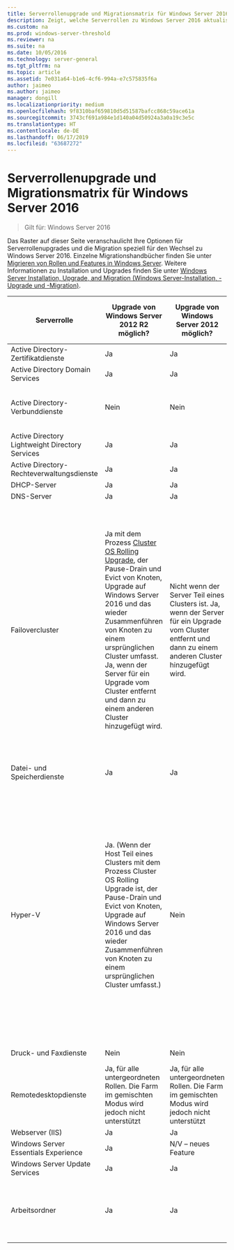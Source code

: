 ```yaml
---
title: Serverrollenupgrade und Migrationsmatrix für Windows Server 2016
description: Zeigt, welche Serverrollen zu Windows Server 2016 aktualisiert oder migriert werden können.
ms.custom: na
ms.prod: windows-server-threshold
ms.reviewer: na
ms.suite: na
ms.date: 10/05/2016
ms.technology: server-general
ms.tgt_pltfrm: na
ms.topic: article
ms.assetid: 7e031a64-b1e6-4cf6-994a-e7c575835f6a
author: jaimeo
ms.author: jaimeo
manager: dongill
ms.localizationpriority: medium
ms.openlocfilehash: 9f8310baf659810d5d51587bafcc868c59ace61a
ms.sourcegitcommit: 3743cf691a984e1d140a04d50924a3a0a19c3e5c
ms.translationtype: HT
ms.contentlocale: de-DE
ms.lasthandoff: 06/17/2019
ms.locfileid: "63687272"
---
```

# <a name="server-role-upgrade-and-migration-matrix-for-windows-server-2016"></a>Serverrollenupgrade und Migrationsmatrix für Windows Server 2016

>Gilt für: Windows Server 2016

Das Raster auf dieser Seite veranschaulicht Ihre Optionen für Serverrollenupgrades und die Migration speziell für den Wechsel zu Windows Server 2016. Einzelne Migrationshandbücher finden Sie unter [Migrieren von Rollen und Features in Windows Server](https://docs.microsoft.com/windows-server/get-started/migrate-roles-and-features). Weitere Informationen zu Installation und Upgrades finden Sie unter [Windows Server Installation, Upgrade, and Migration (Windows Server-Installation, -Upgrade und -Migration)](https://docs.microsoft.com/windows-server/get-started/installation-and-upgrade).

|Serverrolle|Upgrade von Windows Server 2012 R2 möglich?|Upgrade von Windows Server 2012 möglich?|Wird die Migration unterstützt?|Kann die Migration ohne Downtime abgeschlossen werden?|  
|-------------------|----------|--------------|--------------|----------|  
|Active Directory-Zertifikatdienste| Ja|    Ja|    Ja|    Nein|
|Active Directory Domain Services|  Ja|    Ja|    Ja|    Ja|
|Active Directory-Verbunddienste|  Nein| Nein| Ja|    Nein (neue Knoten müssen zur Farm hinzugefügt werden)|
|Active Directory Lightweight Directory Services|   Ja|    Ja|    Ja|    Ja|
|Active Directory-Rechteverwaltungsdienste|   Ja|    Ja|    Ja|    Nein|
|DHCP-Server|   Ja|    Ja|    Ja|    Ja|
|DNS-Server|    Ja|    Ja|    Ja|    Nein|
|Failovercluster|Ja mit dem Prozess [Cluster OS Rolling Upgrade](https://technet.microsoft.com/windows-server-docs/failover-clustering/cluster-operating-system-rolling-upgrade), der Pause-Drain und Evict von Knoten, Upgrade auf Windows Server 2016 und das wieder Zusammenführen von Knoten zu einem ursprünglichen Cluster umfasst. Ja, wenn der Server für ein Upgrade vom Cluster entfernt und dann zu einem anderen Cluster hinzugefügt wird.|Nicht wenn der Server Teil eines Clusters ist. Ja, wenn der Server für ein Upgrade vom Cluster entfernt und dann zu einem anderen Cluster hinzugefügt wird.  |Ja|Nicht für Windows Server 2012-Failovercluster. Ja, für Windows Server 2012 R2-Failovercluster mit virtuellen Hyper-V Computern, oder für Windows Server 2012 R2-Failovercluster, die die Rolle des Dateiservers mit horizontaler Skalierung ausführen. Weitere Informationen finden Sie unter [Cluster OS Rolling Upgrade](https://technet.microsoft.com/windows-server-docs/failover-clustering/cluster-operating-system-rolling-upgrade).|
|Datei- und Speicherdienste| Ja|    Ja|    Variiert je nach Sub-Feature|  Nein|
|Hyper-V| Ja. (Wenn der Host Teil eines Clusters mit dem Prozess Cluster OS Rolling Upgrade ist, der Pause-Drain und Evict von Knoten, Upgrade auf Windows Server 2016 und das wieder Zusammenführen von Knoten zu einem ursprünglichen Cluster umfasst.)|  Nein|   Ja|  Nicht für Windows Server 2012-Failovercluster. Ja, für Windows Server 2012 R2-Failovercluster mit virtuellen Hyper-V Computern, oder für Windows Server 2012 R2-Failovercluster, die die Rolle des Dateiservers mit horizontaler Skalierung ausführen. Weitere Informationen finden Sie unter [Cluster OS Rolling Upgrade](https://technet.microsoft.com/windows-server-docs/failover-clustering/cluster-operating-system-rolling-upgrade).| 
|Druck- und Faxdienste|    Nein| Nein| Ja (Printbrm.exe)| Nein|
|Remotedesktopdienste|   Ja, für alle untergeordneten Rollen. Die Farm im gemischten Modus wird jedoch nicht unterstützt|   Ja, für alle untergeordneten Rollen. Die Farm im gemischten Modus wird jedoch nicht unterstützt|   Ja|    Nein|
|Webserver (IIS)|  Ja|    Ja|    Ja|    Nein|
|Windows Server Essentials Experience|  Ja|    N/V – neues Feature|  Ja|    Nein|
|Windows Server Update Services|    Ja|    Ja|    Ja|    Nein|
|Arbeitsordner|  Ja|    Ja|    Ja|    Ja, vom Cluster WS 2012 R2, wenn [Cluster OS Rolling Upgrade](https://technet.microsoft.com/windows-server-docs/failover-clustering/cluster-operating-system-rolling-upgrade) ausgeführt wird.|

